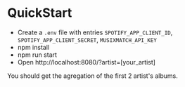 # QuickStart

* Create a `.env` file with entries `SPOTIFY_APP_CLIENT_ID`, `SPOTIFY_APP_CLIENT_SECRET`, `MUSIXMATCH_API_KEY` 
* npm install
* npm run start
* Open http://localhost:8080/?artist=\[your_artist\]

You should get the agregation of the first 2 artist's albums.